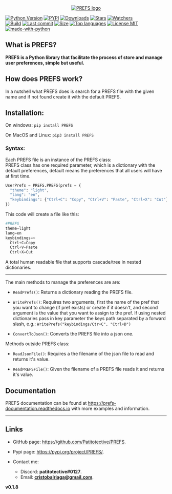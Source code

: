 <a id="user-content-prefs" class="anchor" aria-hidden="true" href="#prefs">
 
<div align="center">
  <img src="https://github.com/Patitotective/PREFS/blob/main/Images/logo1.png?raw=true" alt="PREFS logo">
</div>

</a>

[![Python Version](https://img.shields.io/pypi/pyversions/prefs)](https://pypi.org/project/prefs/)
[![PYPI](https://img.shields.io/pypi/v/prefs)](https://pypi.org/project/prefs/)
[![Downloads](https://pepy.tech/badge/prefs)](https://pepy.tech/project/prefs)
[![Stars](https://img.shields.io/github/stars/patitotective/prefs)](https://github.com/Patitotective/PREFS/stargazers)
[![Watchers](https://img.shields.io/github/watchers/Patitotective/PREFS)](https://github.com/Patitotective/PREFS/watchers)
<br/>
[![Build](https://img.shields.io/appveyor/build/Patitotective/PREFS)](https://ci.appveyor.com/project/Patitotective/prefs)
[![Last commit](https://img.shields.io/github/last-commit/Patitotective/PREFS)](https://github.com/Patitotective/PREFS/commits/main)
[![Size](https://img.shields.io/github/repo-size/Patitotective/PREFS)](https://github.com/Patitotective/PREFS)
[![Top languages](https://img.shields.io/github/languages/top/Patitotective/PREFS)](https://github.com/Patitotective/PREFS)
[![License MIT](https://img.shields.io/github/license/Patitotective/PREFS)](https://github.com/Patitotective/PREFS/)
<br/>
[![made-with-python](https://img.shields.io/badge/made%20with-python-blue)](https://www.python.org/)

What is PREFS?
---
**PREFS is a Python library that facilitate the process of store and manage user preferences, simple but useful.**

How does PREFS work?
---
In a nutshell what PREFS does is search for a PREFS file with the given name and if not found create it with the default PREFS.

## Installation:

On windows:
`pip install PREFS`

On MacOS and Linux:
`pip3 install PREFS`

### Syntax:

Each PREFS file is an instance of the PREFS class:  
PREFS class has one required parameter, which is a dictionary with the default preferences, default means the preferences that all users will have at first time.

```Python
UserPrefs = PREFS.PREFS(prefs = {
  "theme": "light", 
  "lang": "en", 
  "keybindings": {"Ctrl+C": "Copy", "Ctrl+V": "Paste", "Ctrl+X": "Cut"}
})
```

This code will create a file like this:

```python
#PREFS
theme=light
lang=en
keybindings=>
  Ctrl+C=Copy
  Ctrl+V=Paste
  Ctrl+X=Cut
```

A total human readable file that supports cascade/tree in nested dictionaries.

---

The main methods to manage the preferences are are:

- `ReadPrefs()`: Returns a dictionary reading the PREFS file.

- `WritePrefs()`: Requires two arguments, first the name of the pref that you want to change (if pref exists) or create if it doesn't, and second argument is the value that you want to assign to the pref. If using nested dictionaries pass in key parameter the keys path separated by a forward slash, e.g.: 
`WritePrefs("keybindings/Ctr+C", "Ctrl+D")`

- `ConvertToJson()`: Converts the PREFS file into a json one.

Methods outside PREFS class:

- `ReadJsonFile()`: Requires a the filename of the json file to read and returns it's value.

- `ReadPREFSFile()`: Given the filename of a PREFS file reads it and returns it's value.

## Documentation

PREFS documentation can be found at https://prefs-documentation.readthedocs.io with more examples and information.

---

## Links

- GitHub page: https://github.com/Patitotective/PREFS.
- Pypi page: https://pypi.org/project/PREFS/.

- Contact me:
  - Discord: **patitotective#0127**.
  - Email: **cristobalriaga@gmail.com**.



**v0.1.8**
